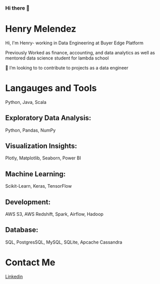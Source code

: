 ### Hi there 👋

<!--
**Henrymelendez/Henrymelendez** is a ✨ _special_ ✨ repository because its `README.md` (this file) appears on your GitHub profile.

Here are some ideas to get you started:

- 🔭 I’m currently working on ...
- 🌱 I’m currently learning ...
- 👯 I’m looking to collaborate on ...
- 🤔 I’m looking for help with ...
- 💬 Ask me about ...
- 📫 How to reach me: ...
- 😄 Pronouns: ...
- ⚡ Fun fact: ...
-->

# Henry Melendez

Hi, I'm Henry- working in Data Engineering
at Buyer Edge Platform 

<ins></ins>

Previously Worked as finance, accounting, and data analytics
as well as mentored data science student for lambda school

👯 I’m looking to to contribute to projects as a data engineer


# Langauges and Tools
<ins></ins>
Python, Java, Scala
## Exploratory Data Analysis:
Python, Pandas, NumPy
## Visualization Insights: 
Plotly, Matplotlib, Seaborn, Power BI
## Machine Learning:
Scikit-Learn, Keras, TensorFlow
## Development:
AWS S3, AWS Redshift, Spark, Airflow, Hadoop
## Database:
SQL, PostgresSQL, MySQL, SQLite, Apcache Cassandra

<ins></ins>

# Contact Me
<ins></ins>
[Linkedin](https://www.linkedin.com/in/henrymelendez/)
